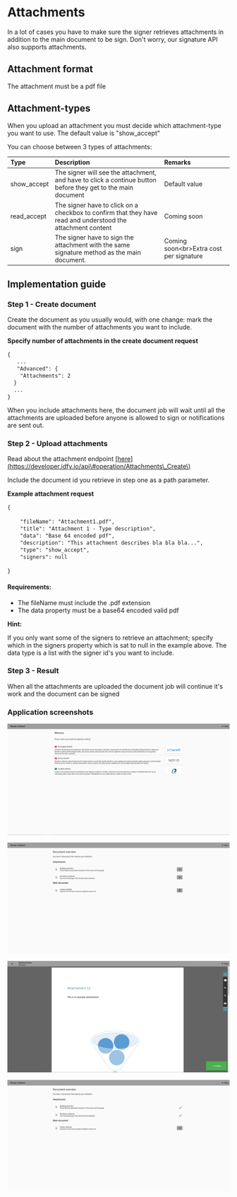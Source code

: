 # Attachments

In a lot of cases you have to make sure the signer retrieves attachments in addition to the main document to be sign. Don't worry, our signature API also supports attachments.

## Attachment format

The attachment must be a pdf file

## Attachment-types

When you upload an attachment you must decide which attachment-type you want to use. The default value is "show\_accept"

You can choose between 3 types of attachments:

| Type | Description | Remarks |
| :--- | :--- | :--- |
| show\_accept | The signer will see the attachment, and have to click a continue button before they get to the main document | Default value |
| read\_accept | The signer have to click on a checkbox to confirm that they have read and understood the attachment content | Coming soon |
| sign | The signer have to sign the attachment with the same signature method as the main document. | Coming soon&lt;br&gt;Extra cost per signature |

## Implementation guide

### Step 1 - Create document

Create the document as you usually would, with one change: mark the document with the number of attachments you want to include.

**Specify number of attachments in the create document request**

```text
{
   ...
   "Advanced": {    
    "Attachments": 2
  }
  ...
}
```

When you include attachments here, the document job will wait until all the attachments are uploaded before anyone is allowed to sign or notifications are sent out.

### Step 2 - Upload attachments

Read about the attachment endpoint [\[here\]\(https://developer.idfy.io/api\#operation/Attachments\_Create\)](https://github.com/idfy/docs/tree/9fb73e77ea2c6ea96df446df7b977361de545599/[here]%28https:/developer.idfy.io/api/README.md#operation/Attachments_Create%29)

Include the document id you retrieve in step one as a path parameter.

**Example attachment request**

```text
{

    "fileName": "Attachment1.pdf",
    "title": "Attachment 1 - Type description",
    "data": "Base 64 encoded pdf",
    "description": "This attachment describes bla bla bla...",
    "type": "show_accept",
    "signers": null

}
```

#### Requirements:

* The fileName must include the .pdf extension
* The data property must be a base64 encoded valid pdf

**Hint:**

If you only want some of the signers to retrieve an attachment; specify which in the signers property which is sat to null in the example above. The data type is a list with the signer id's you want to include.

### Step 3 - Result

When all the attachments are uploaded the document job will continue it's work and the document can be signed

### Application screenshots

![](../../.gitbook/assets/init.png)

![](../../.gitbook/assets/doc-overview-1.PNG)

![](../../.gitbook/assets/attach1.png)

![](../../.gitbook/assets/overview2.png)


